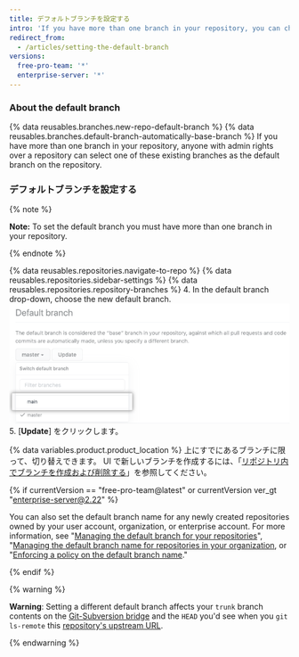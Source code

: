 ```yaml
---
title: デフォルトブランチを設定する
intro: 'If you have more than one branch in your repository, you can choose another branch to be the default branch.'
redirect_from:
  - /articles/setting-the-default-branch
versions:
  free-pro-team: '*'
  enterprise-server: '*'
---
```


### About the default branch

{% data reusables.branches.new-repo-default-branch %} {% data reusables.branches.default-branch-automatically-base-branch %} If you have more than one branch in your repository, anyone with admin rights over a repository can select one of these existing branches as the default branch on the repository.

### デフォルトブランチを設定する

{% note %}

**Note:** To set the default branch you must have more than one branch in your repository.

{% endnote %}

{% data reusables.repositories.navigate-to-repo %}
{% data reusables.repositories.sidebar-settings %}
{% data reusables.repositories.repository-branches %}
4. In the default branch drop-down, choose the new default branch. ![デフォルトブランチ ドロップダウン セレクター](/assets/images/help/repository/repository-options-defaultbranch.png)
5. [**Update**] をクリックします。

{% data variables.product.product_location %} 上にすでにあるブランチに限って、切り替えできます。 UI で新しいブランチを作成するには、「[リポジトリ内でブランチを作成および削除する](/articles/creating-and-deleting-branches-within-your-repository)」を参照してください。

{% if currentVersion == "free-pro-team@latest" or currentVersion ver_gt "enterprise-server@2.22" %}

You can also set the default branch name for any newly created repositories owned by your user account, organization, or enterprise account. For more information, see "[Managing the default branch for your repositories](/github/setting-up-and-managing-your-github-user-account/managing-the-default-branch-name-for-your-repositories)", "[Managing the default branch name for repositories in your organization](/github/setting-up-and-managing-organizations-and-teams/managing-the-default-branch-name-for-repositories-in-your-organization), or "[Enforcing a policy on the default branch name](/github/setting-up-and-managing-your-enterprise-account/enforcing-repository-management-policies-in-your-enterprise-account#enforcing-a-policy-on-the-default-branch-name)."

{% endif %}

{% warning %}

**Warning**: Setting a different default branch affects your `trunk` branch contents on the [Git-Subversion bridge](https://github.com/blog/1178-collaborating-on-github-with-subversion) and the `HEAD` you'd see when you `git ls-remote` this [repository's upstream URL](https://git-scm.com/docs/git-ls-remote.html).

{% endwarning %}
